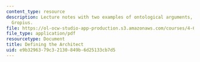 ```yaml
---
content_type: resource
description: Lecture notes with two examples of ontological arguments, Vitruvius and
  Gropius.
file: https://ol-ocw-studio-app-production.s3.amazonaws.com/courses/4-607-thinking-about-architecture-in-history-and-at-present-fall-2009/e9b3296379c32130849b6d25133cb7d5_MIT4_607F09_lec06.pdf
file_type: application/pdf
resourcetype: Document
title: Defining the Architect
uid: e9b32963-79c3-2130-849b-6d25133cb7d5
---
```

